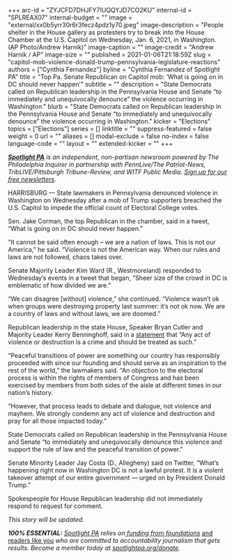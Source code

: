+++
arc-id = "ZYJCFD7DHJFY7IUQQYJD7CO2KU"
internal-id = "SPLREAX07"
internal-budget = ""
image = "external/xx0b5yrr30r6r3fecz4pdz1y70.jpeg"
image-description = "People shelter in the House gallery as protesters try to break into the House Chamber at the U.S. Capitol on Wednesday, Jan. 6, 2021, in Washington. (AP Photo/Andrew Harnik)"
image-caption = ""
image-credit = "Andrew Harnik / AP"
image-size = ""
published = 2021-01-06T21:18:59Z
slug = "capitol-mob-violence-donald-trump-pennsylvania-legislature-reactions"
authors = ["Cynthia Fernandez"]
byline = "Cynthia Fernandez of Spotlight PA"
title = "Top Pa. Senate Republican on Capitol mob: ‘What is going on in DC should never happen’"
subtitle = ""
description = "State Democrats called on Republican leadership in the Pennsylvania House and Senate “to immediately and unequivocally denounce” the violence occurring in Washington."
blurb = "State Democrats called on Republican leadership in the Pennsylvania House and Senate “to immediately and unequivocally denounce” the violence occurring in Washington."
kicker = "Elections"
topics = ["Elections"]
series = []
linktitle = ""
suppress-featured = false
weight = 0
url = ""
aliases = []
modal-exclude = false
no-index = false
language-code = ""
layout = ""
extended-kicker = ""
+++

<a href="https://www.spotlightpa.org/"><i><b>Spotlight PA</b></i></a><i> is an independent, non-partisan newsroom powered by The Philadelphia Inquirer in partnership with PennLive/The Patriot-News, TribLIVE/Pittsburgh Tribune-Review, and WITF Public Media. </i><a href="https://www.spotlightpa.org/newsletters"><i>Sign up for our free newsletters</i></a><i>.</i>

HARRISBURG — State lawmakers in Pennsylvania denounced violence in Washington on Wednesday after a mob of Trump supporters breached the U.S. Capitol to impede the official count of Electoral College votes.

Sen. Jake Corman, the top Republican in the chamber, said in a tweet, “What is going on in DC should never happen.”

“It cannot be said often enough – we are a nation of laws. This is not our America,” he said. “Violence is not the American way. When our rules and laws are not followed, chaos takes over.

Senate Majority Leader Kim Ward (R., Westmoreland) responded to Wednesday’s events in a tweet that began, “Sheer size of the crowd in DC is emblematic of how divided we are.”

<script src="https://www.spotlightpa.org/embed.js" async></script><div data-spl-embed-version="1" data-spl-src="https://www.spotlightpa.org/embeds/donate/?teaser_text=Spotlight%20PA%20provides%20essential%2C%20public-service%20journalism%20thanks%20to%20readers%20like%20you.%20Help%20us%20continue%20that%20work."></div>

“We can disagree [without] violence,” she continued. “Violence wasn’t ok when groups were destroying property last summer: it’s not ok now. We are a country of laws and without laws, we are doomed.”

Republican leadership in the state House, Speaker Bryan Cutler and Majority Leader Kerry Benninghoff, said in a <a href="https://twitter.com/PAHouseGOP/status/1346929458079559683" target=_blank>statement</a> that “Any act of violence or destruction is a crime and should be treated as such.”

“Peaceful transitions of power are something our country has responsibly proceeded with since our founding and should serve as an inspiration to the rest of the world,” the lawmakers said. “An objection to the electoral process is within the rights of members of Congress and has been exercised by members from both sides of the aisle at different times in our nation’s history.

“However, that process leads to debate and dialogue, not violence and mayhem. We strongly condemn any act of violence and destruction and pray for all those impacted today.”

State Democrats called on Republican leadership in the Pennsylvania House and Senate “to immediately and unequivocally denounce this violence and support the rule of law and the peaceful transition of power.”

Senate Minority Leader Jay Costa (D., Allegheny) said on Twitter, “What’s happening right now in Washington DC is not a lawful protest. It is a violent takeover attempt of our entire government — urged on by President Donald Trump.”

Spokespeople for House Republican leadership did not immediately respond to request for comment.

<i>This story will be updated.</i>

<i><b>100% ESSENTIAL:</b></i><i> </i><a href="https://www.spotlightpa.org/"><i>Spotlight PA</i></a><i> relies on</i><a href="https://www.spotlightpa.org/support"><i> funding from foundations</i></a><i> </i><a href="https://www.spotlightpa.org/support">and readers like you</a><i> who are committed to accountability journalism that gets results. Become a member today at </i><a href="http://checkout.fundjournalism.org/memberform?org_id=spotlightpa&campaign=701f4000000TVuIAAW"><i>spotlightpa.org/donate</i></a><i>.</i>
